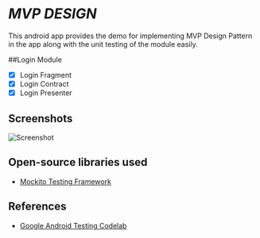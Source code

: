 # *MVP DESIGN*

This android app provides the demo for implementing MVP Design Pattern in the app along with the unit testing of the module easily.

##Login Module

* [x] Login Fragment
* [x] Login Contract
* [x] Login Presenter

## Screenshots 

![Screenshot](https://github.com/abhishek70/Android-MVP-DEMO/tree/master/screenshots/Login.png)

## Open-source libraries used

- [Mockito Testing Framework](http://site.mockito.org/) 


## References

- [Google Android Testing Codelab](https://codelabs.developers.google.com/codelabs/android-testing/index.html?index=..%2F..%2Findex#3)
